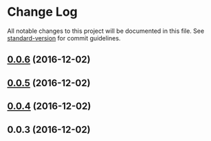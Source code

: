 # Change Log

All notable changes to this project will be documented in this file. See [standard-version](https://github.com/conventional-changelog/standard-version) for commit guidelines.

<a name="0.0.6"></a>
## [0.0.6](https://github.com/produtoreativo/reactivo/compare/v0.0.5...v0.0.6) (2016-12-02)



<a name="0.0.5"></a>
## [0.0.5](https://github.com/produtoreativo/reactivo/compare/v0.0.4...v0.0.5) (2016-12-02)



<a name="0.0.4"></a>
## [0.0.4](https://github.com/produtoreativo/reactivo/compare/v0.0.3...v0.0.4) (2016-12-02)



<a name="0.0.3"></a>
## 0.0.3 (2016-12-02)
